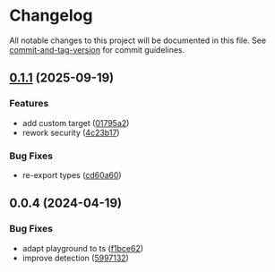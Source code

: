 # Changelog

All notable changes to this project will be documented in this file. See [commit-and-tag-version](https://github.com/absolute-version/commit-and-tag-version) for commit guidelines.

## [0.1.1](https://github.com/mishamyrt/hesoyam/compare/v0.0.4...v0.1.1) (2025-09-19)


### Features

* add custom target ([01795a2](https://github.com/mishamyrt/hesoyam/commit/01795a292db3c38b955f1cf166b6f3120ff63652))
* rework security ([4c23b17](https://github.com/mishamyrt/hesoyam/commit/4c23b17122051f42671bece6ca7724b95f5cd989))


### Bug Fixes

* re-export types ([cd60a60](https://github.com/mishamyrt/hesoyam/commit/cd60a60f09b4c13c763c0c85ad248c3f4ee606f5))

## 0.0.4 (2024-04-19)


### Bug Fixes

* adapt playground to ts ([f1bce62](https://github.com/mishamyrt/hesoyam/commit/f1bce623e49ced44fee8092a13dcc78ded8b17a8))
* improve detection ([5997132](https://github.com/mishamyrt/hesoyam/commit/59971329de2800e6de970ed0b8939b5acc39ced3))
